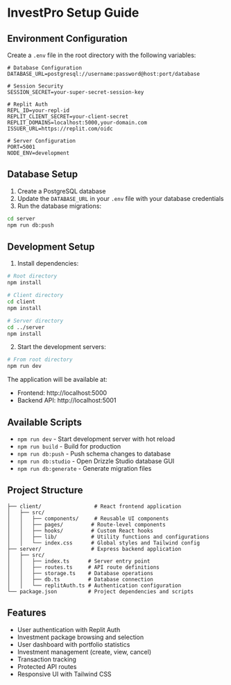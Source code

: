 # InvestPro Setup Guide

## Environment Configuration

Create a `.env` file in the root directory with the following variables:

```env
# Database Configuration
DATABASE_URL=postgresql://username:password@host:port/database

# Session Security
SESSION_SECRET=your-super-secret-session-key

# Replit Auth
REPL_ID=your-repl-id
REPLIT_CLIENT_SECRET=your-client-secret
REPLIT_DOMAINS=localhost:5000,your-domain.com
ISSUER_URL=https://replit.com/oidc

# Server Configuration
PORT=5001
NODE_ENV=development
```

## Database Setup

1. Create a PostgreSQL database
2. Update the `DATABASE_URL` in your `.env` file with your database credentials
3. Run the database migrations:
```bash
cd server
npm run db:push
```

## Development Setup

1. Install dependencies:
```bash
# Root directory
npm install

# Client directory
cd client
npm install

# Server directory
cd ../server
npm install
```

2. Start the development servers:
```bash
# From root directory
npm run dev
```

The application will be available at:
- Frontend: http://localhost:5000
- Backend API: http://localhost:5001

## Available Scripts

- `npm run dev` - Start development server with hot reload
- `npm run build` - Build for production
- `npm run db:push` - Push schema changes to database
- `npm run db:studio` - Open Drizzle Studio database GUI
- `npm run db:generate` - Generate migration files

## Project Structure

```
├── client/                 # React frontend application
│   ├── src/
│   │   ├── components/     # Reusable UI components
│   │   ├── pages/         # Route-level components
│   │   ├── hooks/         # Custom React hooks
│   │   ├── lib/           # Utility functions and configurations
│   │   └── index.css      # Global styles and Tailwind config
├── server/                # Express backend application
│   ├── src/
│   │   ├── index.ts      # Server entry point
│   │   ├── routes.ts     # API route definitions
│   │   ├── storage.ts    # Database operations
│   │   ├── db.ts         # Database connection
│   │   └── replitAuth.ts # Authentication configuration
└── package.json          # Project dependencies and scripts
```

## Features

- User authentication with Replit Auth
- Investment package browsing and selection
- User dashboard with portfolio statistics
- Investment management (create, view, cancel)
- Transaction tracking
- Protected API routes
- Responsive UI with Tailwind CSS 